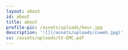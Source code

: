 ```yaml
---
layout: about
id: about
title: about
profile-pic: /assets/uploads/keur.jpg
description: '![](/assets/uploads/cvweb.jpg)'
cv: /assets/uploads/CV-EMC.pdf
---
```



